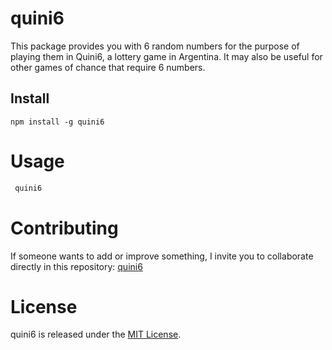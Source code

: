 # quini6

This package provides you with 6 random numbers for the purpose of playing them in Quini6, a lottery game in Argentina. It may also be useful for other games of chance that require 6 numbers.

## Install

```npm
npm install -g quini6
```

# Usage

```bash
 quini6
```

# Contributing

If someone wants to add or improve something, I invite you to collaborate directly in this repository: [quini6](https://github.com/RodolfoSchmidt/quini6)

# License

quini6 is released under the [MIT License](https://opensource.org/licenses/MIT).
